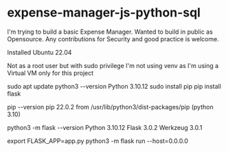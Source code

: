# expense-manager-js-python-sql

I'm trying to build a basic Expense Manager. 
Wanted to build in public as Opensource. Any contributions for Security and good practice is welcome. 


Installed Ubuntu 22.04

Not as a root user but with sudo privilege 
I'm not using venv as I'm using a Virtual VM only for this project

sudo apt update
python3 --version
 Python 3.10.12
sudo install pip
pip install flask

pip --version
pip 22.0.2 from /usr/lib/python3/dist-packages/pip (python 3.10)

python3 -m flask --version
 Python 3.10.12
 Flask 3.0.2
 Werkzeug 3.0.1

export FLASK_APP=app.py
python3 -m flask run --host=0.0.0.0